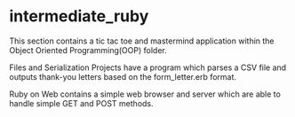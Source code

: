 # intermediate_ruby

This section contains a tic tac toe and mastermind application within the Object Oriented Programming(OOP) folder.

Files and Serialization Projects have a program which parses a CSV file and outputs thank-you letters based on the form_letter.erb format.

Ruby on Web contains a simple web browser and server which are able to handle simple GET and POST methods.
